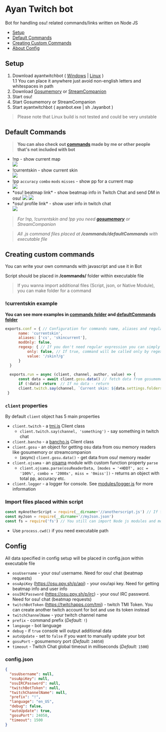 # Ayan Twitch bot
Bot for handling osu! related commands/links written on Node JS

* [Setup](#setup)
* [Default Commands](#default-commands)
* [Creating Custom Commands](#creating-custom-commands)
* [About Config](#config)

## Setup
1. Download ayantwitchbot ( [Windows](https://github.com/robloxxa/ayantwitchbot/releases/latest/download/ayanbot.exe) | [Linux](https://github.com/robloxxa/ayantwitchbot/releases/latest/download/ayanbot) )\
    1.1 You can place it anywhere just avoid non-english letters and whitespaces in path
2. Download [Gosumemory](https://github.com/l3lackShark/gosumemory) or [StreamCompanion](https://github.com/Piotrekol/StreamCompanion)
3. Start osu!
4. Start Gosumemory or StreamCompanion
5. Start ayantwitchbot ( ayanbot.exe | sh ./ayanbot )
>Please note that Linux build is not tested and could be very unstable
## Default Commands
>**You can also check out [commands](https://github.com/robloxxa/ayantwitchbot/tree/master/commands) made by me or other people that's not included with bot**
* !np - show current map\
![](https://i.imgur.com/h11lplS.png)
* !currentskin - show current skin\
![](https://i.imgur.com/FQF8hyu.png)
* !pp `accuracy` `combo` `mods` `misses` - show pp for a current map\
![](https://i.imgur.com/tWvCToL.png)
* \*osu! beatmap link\* - show beatmap info in Twitch Chat and send DM in osu!
![](https://i.imgur.com/9U96S1V.png)
![](https://i.imgur.com/JWBnvTt.png)
* \*osu! profile link\* - show user info in twitch chat\
![](https://i.imgur.com/oMnI2k5.png)
>*For !np, !currentskin and !pp you need **[gosumemory](https://github.com/l3lackShark/gosumemory)** or StreamCompanion*

>*All .js command files placed at **/commands/defaultCommands** with executable file*
## Creating custom commands
You can write your own commands with javascript and use it in Bot

Script should be placed in **/commands/** folder within executable file
>If you wanna import additional files (Script, json, or Native Module), you can make folder for a command
### !currentskin example
**You can see more examples in [commands folder](https://github.com/robloxxa/ayantwitchbot/tree/master/commands) and [defaultCommands folder](https://github.com/robloxxa/ayantwitchbot/tree/master/defaultCommands)**
```javascript
exports.conf = { // Configuration for commands name, aliases and regular expression
      name: 'currentskin',
      aliases: ['cs', 'skincurrent'],
      modOnly: false,
      regexp: { // If you don't need regular expression you can simply delete this object
          only: false, // If true, command will be called only by regexp
          value: '/skin?/g'
      }
  }
  
  exports.run = async (client, channel, author, value) => {
      const data = await client.gosu.data() // fetch data from gosumemory (./api/gosu.js)
      if (!data) return  // If no data - return
      client.twitch.say(channel, `Current skin: ${data.settings.folders.skin}`) 
 }
```
### `client` properties
By default `client` object has 5 main properties
* `client.twitch` - a [tmi.js](https://github.com/tmijs/tmi.js) Client class
    * `client.twitch.say(channel, 'something')` - say something in twitch chat
* `client.bancho` - a [bancho.js](https://bancho.js.org) Client class
* `client.gosu` - an object for getting osu data from osu memory readers like gosumemory or streamcompanion
    * (async) `client.gosu.data()` - get data from osu! memory reader
* `client.ojsama` - an [ojsama](https://github.com/Francesco149/ojsama) module with custom function property `parse`
    * `client.ojsama.parse(osuReaderData, [modes = '+HDDT', acc = '100%', combo = '2000x', miss = '0miss'])` - returns an object with total pp, accuracy etc.
* `client.logger` - a logger for console. See [modules/logger.js](https://github.com/robloxxa/ayantwitchbot/blob/master/modules/logger.js) for more information
### Import files placed within script
```javascript
const myAnotherScript = require(__dirname+'//anotherscript.js') // If file placed within script
const myJson = require(__dirname+'//myJson.json')
const fs = require('fs') // You still can import Node js modules and modules listed in package json
```
* Use `process.cwd()` if you need executable path
## Config
All data specified in config setup will be placed in config.json within executable file
* `osuUsername` - your osu! username. Need for osu! chat (beatmap requests)
* `osuApiKey` (https://osu.ppy.sh/p/api) - your osu!api key. Need for getting beatmap info and user info
* `osuIRCPassword` (https://osu.ppy.sh/p/irc) - your osu! IRC password. Need for osu! chat (beatmap requests)
* `twitchBotToken` (https://twitchapps.com/tmi) - twitch TMI Token. You can create another twitch account for bot and use its token instead
* `twitchChannelName` - your twitch channel name
* `prefix` - command prefix (*Default:* `!`)
* `langauge` - bot language
* `debug` - if `true` console will output additional data
* `autoUpdate` - set to `false` if you want to manually update your bot
* `gosuPort` - gosumemory port (*Default:* `24050`)
* `timeout` - Twitch Chat global timeout in milliseconds (*Default:* `1500`)
### config.json
```json
{
  "osuUsername": null, 
  "osuApiKey": null, 
  "osuIRCPassword": null, 
  "twitchBotToken": null,
  "twitchChannelName": null,
  "prefix": "!",
  "language": "en_US",
  "debug": false, 
  "autoUpdate": true, 
  "gosuPort": 24050,
  "timeout": 1500
}
```